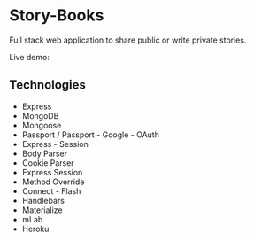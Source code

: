 # Story-Books

Full stack web application to share public or write private stories.

Live demo: 



## Technologies

- Express
- MongoDB
- Mongoose
- Passport / Passport - Google - OAuth
- Express - Session
- Body Parser
- Cookie Parser
- Express Session
- Method Override
- Connect - Flash
- Handlebars
- Materialize
- mLab
- Heroku